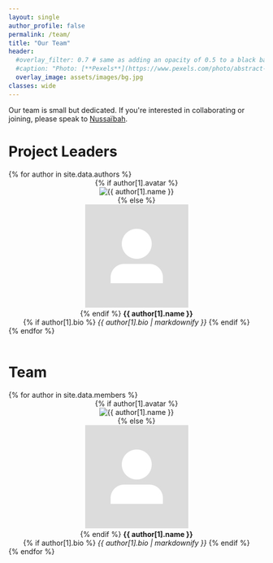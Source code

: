 ```yaml
---
layout: single
author_profile: false
permalink: /team/
title: "Our Team"
header:
  #overlay_filter: 0.7 # same as adding an opacity of 0.5 to a black background
  #caption: "Photo: [**Pexels**](https://www.pexels.com/photo/abstract-art-blur-bright-373543/)"
  overlay_image: assets/images/bg.jpg
classes: wide
---
```


Our team is small but dedicated. If you're interested in collaborating or joining, please speak to [Nussaïbah](mailto:nussaibah.raja.schoob@fau.de).

<h1> Project Leaders </h1>

<div class="teamwrapper">
    {% for author in site.data.authors %}
    <div><center>
        {% if author[1].avatar %}
        <div class="author__avatar">
            <img src="{{ author[1].avatar }}" alt="{{ author[1].name }}" itemprop="image">
        </div>
        {% else %}
        <div class="author__avatar">
            <img src="/assets/images/anonymous.jpg" alt="{{ author[1].name }}" itemprop="image">
        </div>
        {% endif %}
        <strong>{{ author[1].name }}</strong><br>
        {% if author[1].bio %}
        <i>{{ author[1].bio | markdownify }}</i>
        {% endif %}
        </center>
    </div>    
    {% endfor %}
</div>
<br>
<h1> Team </h1>

<div class="teamwrapper">
    {% for author in site.data.members %}
    <div><center>
        {% if author[1].avatar %}
        <div class="author__avatar">
            <img src="{{ author[1].avatar }}" alt="{{ author[1].name }}" itemprop="image">
        </div>
        {% else %}
        <div class="author__avatar">
            <img src="/assets/images/anonymous.jpg" alt="{{ author[1].name }}" itemprop="image">
        </div>
        {% endif %}
        <strong>{{ author[1].name }}</strong><br>
        {% if author[1].bio %}
        <i>{{ author[1].bio | markdownify }}</i>
        {% endif %}
        </center>
    </div>    
    {% endfor %}
</div>
